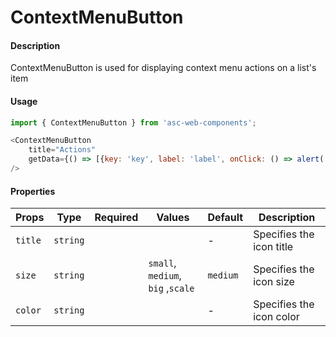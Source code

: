 # ContextMenuButton

#### Description

ContextMenuButton is used for displaying context menu actions on a list's item

#### Usage

```js
import { ContextMenuButton } from 'asc-web-components';

<ContextMenuButton
    title="Actions"
    getData={() => [{key: 'key', label: 'label', onClick: () => alert('label')}]}
/>
```

#### Properties

| Props   | Type     | Required | Values                                            | Default  | Description              |
| ------- | -------- | :------: | ------------------------------------------------- | -------  | ------------------------ |
| `title` | `string` |          |                                                   | -        | Specifies the icon title |
| `size`  | `string` |          | `small`, `medium`, `big` ,`scale`                 | `medium` | Specifies the icon size  |
| `color` | `string` |          |                                                   | -        | Specifies the icon color |